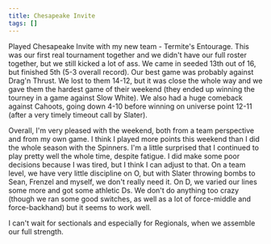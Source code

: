 ```yaml
---
title: Chesapeake Invite
tags: []
---
```


Played Chesapeake Invite with my new team - Termite's Entourage. This was our first real tournament together and we didn't have our full roster together, but we still kicked a lot of ass. We came in seeded 13th out of 16, but finished 5th (5-3 overall record). Our best game was probably against Drag'n Thrust. We lost to them 14-12, but it was close the whole way and we gave them the hardest game of their weekend (they ended up winning the tourney in a game against Slow White). We also had a huge comeback against Cahoots, going down 4-10 before winning on universe point 12-11 (after a very timely timeout call by Slater). 

Overall, I'm very pleased with the weekend, both from a team perspective and from my own game. I think I played more points this weekend than I did the whole season with the Spinners. I'm a little surprised that I continued to play pretty well the whole time, despite fatigue. I did make some poor decisions because I was tired, but I think I can adjust to that. On a team level, we have very little discipline on O, but with Slater throwing bombs to Sean, Frenzel and myself, we don't really need it. On D, we varied our lines some more and got some athletic Ds. We don't do anything too crazy (though we ran some good switches, as well as a lot of force-middle and force-backhand) but it seems to work well. 

I can't wait for sectionals and especially for Regionals, when we assemble our full strength.
